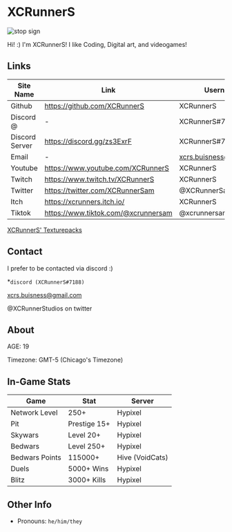 # XCRunnerS
![stop sign](https://i.imgur.com/94EaUoW.png)

Hi! :) I'm XCRunnerS! I like Coding, Digital art, and videogames!

## Links

Site Name | Link | Username
-|-|-
Github | https://github.com/XCRunnerS | XCRunnerS
Discord @ | - | XCRunnerS#7188
Discord Server | https://discord.gg/zs3ExrF | XCRunnerS#7188
Email | - | xcrs.buisness@gmail.com
Youtube | https://www.youtube.com/XCRunnerS | XCRunnerS
Twitch | https://www.twitch.tv/XCRunnerS | XCRunnerS
Twitter | https://twitter.com/XCRunnerSam | @XCRunnerSam
Itch | https://xcrunners.itch.io/ | XCRunnerS
Tiktok | https://www.tiktok.com/@xcrunnersam | @xcrunnersam

[XCRunnerS' Texturepacks](https://mega.nz/folder/XuhmzAAQ#9Lngclv7Oub3lpnE8qKSNQ)

## Contact

I prefer to be contacted via discord :)

*`discord (XCRunnerS#7188)`

 xcrs.buisness@gmail.com

 @XCRunnerStudios on twitter

## About

AGE: 19

Timezone: GMT-5 (Chicago's Timezone)


## In-Game Stats

Game | Stat | Server
-|-|-
Network Level | 250+ | Hypixel
Pit | Prestige 15+ | Hypixel
Skywars | Level 20+ | Hypixel
Bedwars | Level 250+ | Hypixel
Bedwars Points | 115000+ | Hive (VoidCats)
Duels | 5000+ Wins | Hypixel
Blitz | 3000+ Kills | Hypixel

## Other Info

- Pronouns: `he/him/they`
